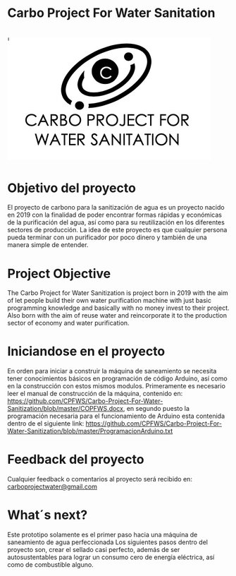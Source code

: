 # Carbo Project For Water Sanitation
# <img src="https://github.com/CPFWS/Carbo-Project-For-Water-Sanitization/blob/master/Logo%20del%20proyecto.jpeg?raw=true">
# Objetivo del proyecto
El proyecto de carbono para la sanitización de agua es un proyecto nacido en 2019 con la finalidad de poder encontrar formas rápidas y económicas de la purificación del agua, así como para su reutilización en los diferentes sectores de producción. La idea de este proyecto es que cualquier persona pueda terminar con un purificador por poco dinero y también de una manera simple de entender.
# Project Objective
The Carbo Project for Water Sanitization is project born in 2019 with the aim of let people build their own water purification machine with just basic programming knowledge and basically with no money invest to their project. Also born with the aim of reuse water and reincorporate it to the production sector of economy and water purification.
# Iniciandose en el proyecto
En orden para iniciar a construir la máquina de saneamiento se necesita tener conocimientos básicos en programación de código Arduino, así como en la construcción con estos mismos modulos.
Primeramente es necesario leer el manual de construcción de la máquina, contenido en: https://github.com/CPFWS/Carbo-Project-For-Water-Sanitization/blob/master/COPFWS.docx, en segundo puesto la programación necesaria para el funcionamiento de Arduino esta contenida dentro de el siguiente link: https://github.com/CPFWS/Carbo-Project-For-Water-Sanitization/blob/master/ProgramacionArduino.txt
# Feedback del proyecto
Cualquier feedback o comentarios al proyecto será recibido en: carboprojectwater@gmail.com
# What´s next?
Este prototipo solamente es el primer paso hacia una máquina de saneamiento de agua perfeccionada
Los siguientes pasos dentro del proyecto son, crear el sellado casi perfecto, además de ser autosustentables para lograr un consumo cero de energía eléctrica, así como de combustible alguno.
